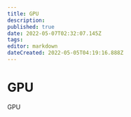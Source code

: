 ```yaml
---
title: GPU
description: 
published: true
date: 2022-05-07T02:32:07.145Z
tags: 
editor: markdown
dateCreated: 2022-05-05T04:19:16.888Z
---
```


# GPU
GPU 